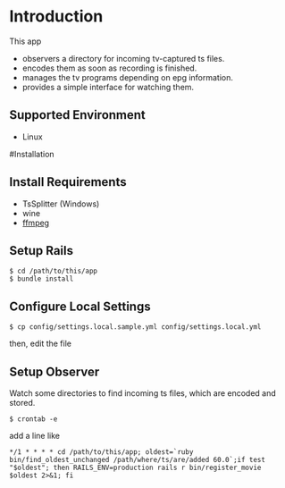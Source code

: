 # Introduction
This app

* observers a directory for incoming tv-captured ts files.
* encodes them as soon as recording is finished.
* manages the tv programs depending on epg information.
* provides a simple interface for watching them.

## Supported Environment
* Linux

#Installation

## Install Requirements

* TsSplitter (Windows)
* wine
* [ffmpeg](https://ffmpeg.org/trac/ffmpeg/wiki/UbuntuCompilationGuide)

## Setup Rails
    $ cd /path/to/this/app
    $ bundle install
    
## Configure Local Settings
    $ cp config/settings.local.sample.yml config/settings.local.yml

then, edit the file

## Setup Observer
Watch some directories to find incoming ts files, which are encoded and stored.

    $ crontab -e

add a line like

    */1 * * * * cd /path/to/this/app; oldest=`ruby bin/find_oldest_unchanged /path/where/ts/are/added 60.0`;if test "$oldest"; then RAILS_ENV=production rails r bin/register_movie $oldest 2>&1; fi
